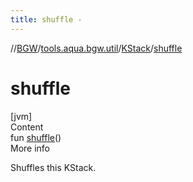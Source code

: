 ```yaml
---
title: shuffle -
---
```

//[BGW](../../../index.md)/[tools.aqua.bgw.util](../index.md)/[KStack](index.md)/[shuffle](shuffle.md)



# shuffle  
[jvm]  
Content  
fun [shuffle](shuffle.md)()  
More info  


Shuffles this KStack.

  




